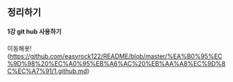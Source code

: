 ## 정리하기

#### 1강 git hub 사용하기
 이동해욧!(https://github.com/easyrock122/README/blob/master/%EA%B0%95%EC%9D%98%20%EC%A0%95%EB%A6%AC%20%EB%AA%A8%EC%9D%8C%EC%A7%91/1.github.md)

